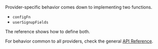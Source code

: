 Provider-specific behavior comes down to implementing two functions.

- `configFn`
- `userSignupFields`

The reference shows how to define both.

For behavior common to all providers, check the general [API Reference](/auth/overview.md#api-reference).

<!-- This snippet is used in {google,github,keycloak}.md -->
